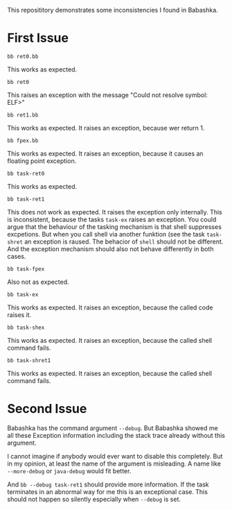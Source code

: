 This reposititory demonstrates some inconsistencies I found in Babashka.

# First Issue

````bb ret0.bb````

This works as expected.

````bb ret0````

This raises an exception with the message "Could not resolve symbol: ELF>"

````bb ret1.bb````

This works as expected. It raises an exception, because wer return 1.

````bb fpex.bb````

This works as expected. It raises an exception, because it causes an floating point exception.

````bb task-ret0````

This works as expected.

````bb task-ret1````

This does not work as expected. It raises the exception only internally.
This is inconsistent, because the tasks `task-ex` raises an exception.
You could argue that the behaviour of the tasking mechanism is that shell
suppresses excpetions. But when you call shell via another funktion (see
the task `task-shret` an exception is raused. The behacior of `shell` should
not be different. And the exception mechanism should also not behave
differently in both cases.

````bb task-fpex````

Also not as expected.

````bb task-ex````

This works as expected. It raises an exception, because the called code raises it.

````bb task-shex````

This works as expected. It raises an exception, because the called shell command fails.

````bb task-shret1````

This works as expected. It raises an exception, because the called shell command fails.



# Second Issue

Babashka has the command argument `--debug`. But Babashka showed me all these
Exception information including the stack trace already without this argument.

I cannot imagine if anybody would ever want to disable this completely. But
in my opinion, at least the name of the argument is misleading. A name like
`--more-debug` or `java-debug` would fit better.

And `bb --debug task-ret1` should provide more information. If the task
terminates in an abnormal way for me this is an exceptional case. This should
not happen so silently especially when `--debug` is set.

